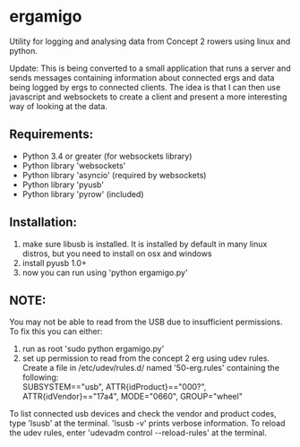 ergamigo
========

Utility for logging and analysing data from Concept 2 rowers using linux and python.

Update: This is being converted to a small application that runs a server and sends messages containing information about connected ergs and data being logged by ergs to connected clients. The idea is that I can then use javascript and websockets to create a client and present a more interesting way of looking at the data.

Requirements:
-------------
+ Python 3.4 or greater (for websockets library)
+ Python library 'websockets'
+ Python library 'asyncio' (required by websockets)
+ Python library 'pyusb'
+ Python library 'pyrow' (included)

Installation:
-------------
1. make sure libusb is installed. It is installed by default in many linux distros, but you need to install on osx and windows
2. install pyusb 1.0+
3. now you can run using 'python ergamigo.py'

NOTE:
-----
You may not be able to read from the USB due to insufficient permissions. To fix this you can either:

1. run as root 'sudo python ergamigo.py'
2. set up permission to read from the concept 2 erg using udev rules.<br>
Create a file in /etc/udev/rules.d/ named '50-erg.rules' containing the following:<br>
SUBSYSTEM=="usb", ATTR{idProduct}=="000?", ATTR{idVendor}=="17a4", MODE="0660", GROUP="wheel"

To list connected usb devices and check the vendor and product codes, type 'lsusb' at the terminal.
'lsusb -v' prints verbose information.
To reload the udev rules, enter 'udevadm control --reload-rules' at the terminal.
